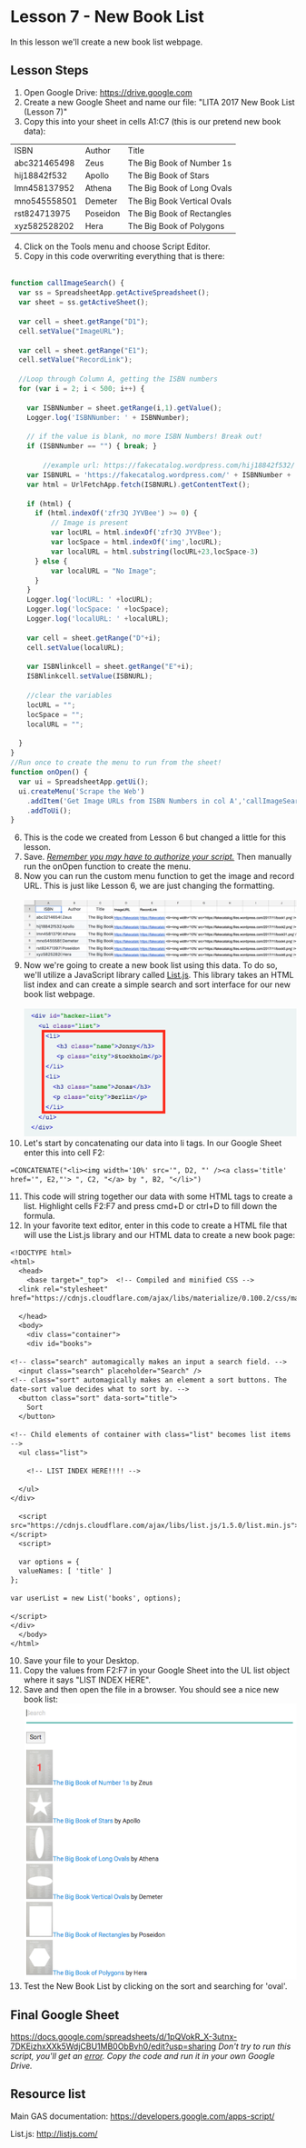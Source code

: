 # Lesson 7 - New Book List

In this lesson we'll create a new book list webpage.

## Lesson Steps

1. Open Google Drive: https://drive.google.com
2. Create a new Google Sheet and name our file: "LITA 2017 New Book List (Lesson 7)"
3. Copy this into your sheet in cells A1:C7 (this is our pretend new book data):
<table>
<tr><td>ISBN</td><td>Author</td><td>Title</td></tr>
<tr><td>abc321465498</td><td>Zeus</td><td>The Big Book of Number 1s</td></tr>
<tr><td>hij18842f532</td><td>Apollo</td><td>The Big Book of Stars</td></tr>
<tr><td>lmn458137952</td><td>Athena</td><td>The Big Book of Long Ovals</td></tr>
<tr><td>mno545558501</td><td>Demeter</td><td>The Big Book Vertical Ovals</td></tr>
<tr><td>rst824713975</td><td>Poseidon</td><td>The Big Book of Rectangles</td></tr>
<tr><td>xyz582528202</td><td>Hera</td><td>The Big Book of Polygons</td></tr>
</table>

4. Click on the Tools menu and choose Script Editor.<br /> 
5. Copy in this code overwriting everything that is there:<br />
```javascript

function callImageSearch() {
  var ss = SpreadsheetApp.getActiveSpreadsheet();
  var sheet = ss.getActiveSheet();
  
  var cell = sheet.getRange("D1");
  cell.setValue("ImageURL");
  
  var cell = sheet.getRange("E1");
  cell.setValue("RecordLink");
  
  //Loop through Column A, getting the ISBN numbers
  for (var i = 2; i < 500; i++) {
    
	var ISBNNumber = sheet.getRange(i,1).getValue();
	Logger.log('ISBNNumber: ' + ISBNNumber);
    
	// if the value is blank, no more ISBN Numbers! Break out!
	if (ISBNNumber == "") { break; }
        
        //example url: https://fakecatalog.wordpress.com/hij18842f532/
	var ISBNURL = 'https://fakecatalog.wordpress.com/' + ISBNNumber + '/';
	var html = UrlFetchApp.fetch(ISBNURL).getContentText();
    
	if (html) {
  	  if (html.indexOf('zfr3Q JYVBee') >= 0) {
    	  // Image is present
    	  var locURL = html.indexOf('zfr3Q JYVBee');
    	  var locSpace = html.indexOf('img',locURL);
    	  var localURL = html.substring(locURL+23,locSpace-3)
  	  } else {
      	  var localURL = "No Image";
  	  }
	}
	Logger.log('locURL: ' +locURL);
	Logger.log('locSpace: ' +locSpace);
	Logger.log('localURL: ' +localURL);   

	var cell = sheet.getRange("D"+i);
	cell.setValue(localURL);
  
	var ISBNlinkcell = sheet.getRange("E"+i);
	ISBNlinkcell.setValue(ISBNURL);
    
	//clear the variables
	locURL = "";
	locSpace = "";
	localURL = "";

  }
}
//Run once to create the menu to run from the sheet!
function onOpen() {
  var ui = SpreadsheetApp.getUi();
  ui.createMenu('Scrape the Web')
  	.addItem('Get Image URLs from ISBN Numbers in col A','callImageSearch')
  	.addToUi();
}
```
6. This is the code we created from Lesson 6 but changed a little for this lesson. 
7. Save. *[Remember you may have to authorize your script.](../authorize.md)* Then manually run the onOpen function to create the menu.
8. Now you can run the custom menu function to get the image and record URL. This is just like Lesson 6, we are just changing the formatting.<br /><br />
![Image of Image Data](gsheet_data.png)
9. Now we're going to create a new book list using this data. To do so, we'll utilize a JavaScript library called [List.js](http://listjs.com/). This library takes an HTML list index and can create a simple search and sort interface for our new book list webpage.<br /><br />
![Image of li tag](list.png)
10. Let's start by concatenating our data into li tags. In our Google Sheet enter this into cell F2:
```
=CONCATENATE("<li><img width='10%' src='", D2, "' /><a class='title' href='", E2,"'> ", C2, "</a> by ", B2, "</li>")
```
11. This code will string together our data with some HTML tags to create a list. Highlight cells F2:F7 and press cmd+D or ctrl+D to fill down the formula.
12. In your favorite text editor, enter in this code to create a HTML file that will use the List.js library and our HTML data to create a new book page:
```
<!DOCTYPE html>
<html>
  <head>
    <base target="_top">  <!-- Compiled and minified CSS -->
  <link rel="stylesheet" href="https://cdnjs.cloudflare.com/ajax/libs/materialize/0.100.2/css/materialize.min.css">

  </head>
  <body>
    <div class="container">
    <div id="books">

<!-- class="search" automagically makes an input a search field. -->
  <input class="search" placeholder="Search" />
<!-- class="sort" automagically makes an element a sort buttons. The date-sort value decides what to sort by. -->
  <button class="sort" data-sort="title">
    Sort
  </button>

<!-- Child elements of container with class="list" becomes list items -->
  <ul class="list">
    
    <!-- LIST INDEX HERE!!!! -->
    
  </ul>
</div>
    
  <script src="https://cdnjs.cloudflare.com/ajax/libs/list.js/1.5.0/list.min.js"></script>
  <script>
  
  var options = {
  valueNames: [ 'title' ]
};

var userList = new List('books', options);

</script>
</div>
  </body>
</html>

```
10. Save your file to your Desktop. 
11. Copy the values from F2:F7 in your Google Sheet into the UL list object where it says "LIST INDEX HERE". 
12. Save and then open the file in a browser. You should see a nice new book list:
![Image of final new book list](booklist.png)
13. Test the New Book List by clicking on the sort and searching for 'oval'.

## Final Google Sheet

https://docs.google.com/spreadsheets/d/1pQVokR_X-3utnx-7DKEizhxXXk5WdjCBU1MB0ObBvh0/edit?usp=sharing
*Don't try to run this script, you'll get an [error](../autherror.png). Copy the code and run it in your own Google Drive.*

## Resource list 

Main GAS documentation: https://developers.google.com/apps-script/

List.js: http://listjs.com/
